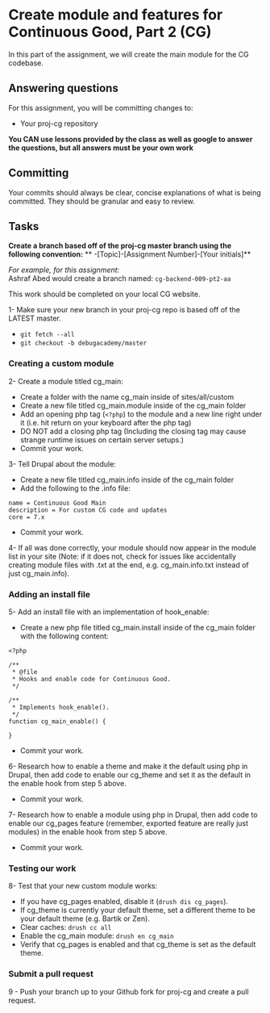 # Create module and features for Continuous Good, Part 2 (CG)
In this part of the assignment, we will create the main module for the CG codebase.

## Answering questions
For this assignment, you will be committing changes to:
- Your proj-cg repository

**You CAN use lessons provided by the class as well as google to answer the questions, but all answers must be your own work**

## Committing
Your commits should always be clear, concise explanations of what is being committed. They should be granular and easy to review.

## Tasks
**Create a branch based off of the proj-cg master branch using the following convention:**
** -[Topic]-[Assignment Number]-[Your initials]**

*For example, for this assignment:*  
Ashraf Abed would create a branch named: ```cg-backend-009-pt2-aa```

This work should be completed on your local CG website.  

1- Make sure your new branch in your proj-cg repo is based off of the LATEST master.
  - `git fetch --all`
  - `git checkout -b debugacademy/master`

### Creating a custom module
2- Create a module titled cg_main:
  - Create a folder with the name cg_main inside of sites/all/custom
  - Create a new file titled cg_main.module inside of the cg_main folder
  - Add an opening php tag (`<?php`) to the module and a new line right under it (i.e. hit return on your keyboard after the php tag)
  - DO NOT add a closing php tag (Including the closing tag may cause strange runtime issues on certain server setups.)
  - Commit your work.

3- Tell Drupal about the module:
  - Create a new file titled cg_main.info inside of the cg_main folder
  - Add the following to the .info file:
  ```
  name = Continuous Good Main
  description = For custom CG code and updates
  core = 7.x
  ```
  - Commit your work.

4- If all was done correctly, your module should now appear in the module list in your site (Note: if it does not, check for issues like accidentally creating module files with .txt at the end, e.g. cg_main.info.txt instead of just cg_main.info).

### Adding an install file
5- Add an install file with an implementation of hook_enable:
  - Create a new php file titled cg_main.install inside of the cg_main folder with the following content:

  ```
  <?php

  /**
   * @file
   * Hooks and enable code for Continuous Good.
   */

  /**
   * Implements hook_enable().
   */
  function cg_main_enable() {

  }

  ```
  - Commit your work.

6- Research how to enable a theme and make it the default using php in Drupal, then add code to enable our cg_theme and set it as the default in the enable hook from step 5 above.
  - Commit your work.

7- Research how to enable a module using php in Drupal, then add code to enable our cg_pages feature (remember, exported feature are really just modules) in the enable hook from step 5 above.
  - Commit your work.

### Testing our work
8- Test that your new custom module works:
  - If you have cg_pages enabled, disable it (`drush dis cg_pages`).
  - If cg_theme is currently your default theme, set a different theme to be your default theme (e.g. Bartik or Zen).
  - Clear caches: `drush cc all`
  - Enable the cg_main module: `drush en cg_main`
  - Verify that cg_pages is enabled and that cg_theme is set as the default theme.

### Submit a pull request
9 - Push your branch up to your Github fork for proj-cg and create a pull request.
